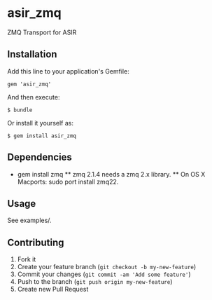 # asir_zmq

ZMQ Transport for ASIR

## Installation

Add this line to your application's Gemfile:

    gem 'asir_zmq'

And then execute:

    $ bundle

Or install it yourself as:

    $ gem install asir_zmq

## Dependencies

* gem install zmq
** zmq 2.1.4 needs a zmq 2.x library.
** On OS X Macports: sudo port install zmq22.

## Usage

See examples/.

## Contributing

1. Fork it
2. Create your feature branch (`git checkout -b my-new-feature`)
3. Commit your changes (`git commit -am 'Add some feature'`)
4. Push to the branch (`git push origin my-new-feature`)
5. Create new Pull Request
